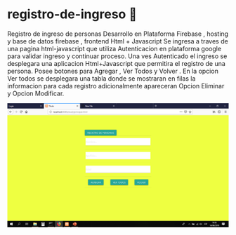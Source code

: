 # registro-de-ingreso :bookmark_tabs:
Registro de ingreso de personas
Desarrollo en Plataforma Firebase , hosting y base de datos firebase , frontend Html + Javascript
Se ingresa a traves de una pagina html-javascript que utiliza Autenticacion en plataforma google para
validar ingreso y continuar proceso.
Una ves Autenticado el ingreso se desplegara una aplicacion Html+Javascript que permitira el registro
de una persona. Posee botones para Agregar , Ver Todos y Volver .
En la opcion Ver todos se desplegara una tabla donde se mostraran en filas la informacion para cada registro
adicionalmente apareceran Opcion Eliminar y Opcion Modificar.

![Registro Ingreso](https://github.com/mlucianosm/IONIC-CATALOGO-HOGAR/blob/master/src/assets/registro-ingreso.png)
